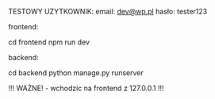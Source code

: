 TESTOWY UZYTKOWNIK:
email: dev@wp.pl
hasło: tester123

frontend:

cd frontend
npm run dev

backend:

cd backend
python manage.py runserver

!!! WAŻNE! - wchodzic na frontend z 127.0.0.1 !!!

